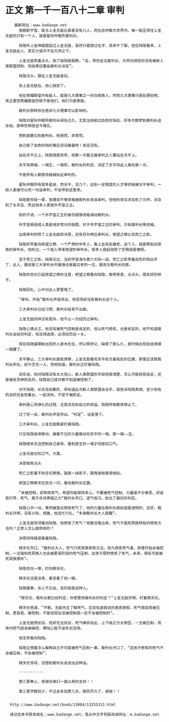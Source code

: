 # 正文 第一千一百八十二章 审判
        最新网址：www.badaoge.net
          放眼新宇宙，能与上圣无敌比肩者没有几人，而在这仲裁大世界内，唯一能压得住上圣无敌的只有一个人，就是星际仲裁所裁判长。
      
          陆隐听上圣神威提起过上圣无敌，虽然只是提过名字，具体不了解，但在陆隐看来，上圣无敌此人，其实力或许不在元师之下。
      
          上圣无敌笑着点头，拍了拍陆隐肩膀，“走，带你去见裁判长，大师兄相信你没有被新人类联盟控制，但结果还要由裁判长决定”。
      
          陆隐点头，跟在上圣无敌身后。
      
          有上圣无敌在，他心就安了。
      
          他在荣耀殿堂内有敌人，就是九大理事之一的白夜族人，然而九大理事只是处理俗物，真正掌控荣耀殿堂的绝不是他们，他们只是表面。
      
          裁判长那种存在绝非九大理事可以影响的。
      
          陆隐对星际仲裁所裁判长闻名已久，尤其当他偷过血色铃铛后，好多次都梦到裁判长追杀他，那种恐惧感至今难忘。
      
          想到就要见到裁判长，他很慌，非常慌。
      
          自己偷了血色铃铛的事应该没暴露吧！肯定没有。
      
          站在天平之上，陆隐很是惊奇，他第一次看见被审判之人要站在天平上。
      
          天平有两端，一端生，一端死，裁判长的判定，决定了天平将此人推向某一方。
      
          不是所有人都够资格被如此审判的。
      
          星际仲裁所有很多星辰，而天平，没几个，达到一定程度的人才够资格被天平审判，一般人直接可以凭一句话审判，不会带到这里来。
      
          陆隐是年轻一辈，按理说不够资格被裁判长亲自审判，但他的背后涉及到了元师，涉及到了长天岛，而且他本人更是外宇宙之主。
      
          别的不说，一个外宇宙之主的身份就够资格请动裁判长。
      
          外宇宙是组成人类星域非常大的版图，对于外宇宙之主的审判，只有裁判长够资格。
      
          出席审判的除了上圣无敌和沐恩，还有另外两位审判长，绝望之穆以及死亡之影。
      
          陆隐好奇看向绝望之穆，一个严肃的中年人，看上去有些偏老，这个人，就是帮助白夜族的审判长，他听过，一个给人带来绝望的审判长，很多人提起他除了恐惧就是憎恨。
      
          至于死亡之影，陆隐见过，当初宇宙海与第六大陆一战，死亡之影带着血色铃铛出手了，此人，据说是三大审判长中最强也是最古老的一位，据说与裁判长同辈。
      
          陆隐的目光引起绝望之穆的注意，绝望之穆看向陆隐，面带笑意，点点头，很友好的样子。
      
          陆隐回礼，心中对此人更警惕了。
      
          “审判，开始”裁判长声音传出，但现场却没有裁判长这个人。
      
          三大审判长已经习惯，裁判长轻易不出面。
      
          上圣无敌同样没有意外，他不止一次经历过审判。
      
          陆隐心情忐忑，他没有被死气控制是肯定的，但以死气修炼，也是肯定的，他不知道裁判长会如何判定，他没得选择，必须经历这一关。
      
          现在陆隐最期盼出现的人是木先生，师父啊师父，缺席了那么久，是时候出现给徒弟撑一撑腰了。
      
          天平静止，三大审判长面色肃穆，上圣无敌看向天平前方最高处的位置，那里应该是裁判长所在，如今空无一人，但他知道，裁判长正盯着陆隐。
      
          说实话，他对陆隐没有太大信心，新人类联盟的手段他很清楚，怎么可能轻易逃走，还是被巫灵神抓走的，陆隐自己或许都不知道被控制了。
      
          对于陆隐，长天岛有歉疚，早知道此次新人类联盟会出手，就告诉陆隐真相，至少他有机会抓住金色幕台，一起消失，不至于被抓走。
      
          审判是心灵挣扎的过程，尤其涉及到自己的命运，陆隐呼吸都快停止了。
      
          过了好一会，裁判长声音传出，“判定”，话音落下。
      
          三大审判长，上圣无敌都紧盯着陆隐。
      
          只见陆隐身体移动，被看不见的力量推动向天平的一端，那一端——生。
      
          陆隐根本无法控制自己身体，看到是生的一端才彻底松口气。
      
          上圣无敌也松口气，大喜。
      
          沐恩微笑点头
      
          死亡之影看不到任何表情，就是一抹影子，跟鬼侯倒是很相似。
      
          绝望之穆穆天伦目光一闪，看向裁判长位置。
      
          “未被控制，却修炼死气，希望你能保持本心，不要被死气控制，力量虽不分善恶，却容易引导，死气，属于杀伐黑暗之力”裁判长开口，语气低沉，给出了最后的判定。
      
          陆隐心中一动，果然被查出修炼死气了，他的力量在裁判长面前就是透明的，还好，裁判长开明，没有计较，想着，他连忙行礼，“多谢裁判长大人提醒”。
      
          上圣无敌惊讶看向陆隐，他修炼了死气？他都没看出来，死气不是死冥族特有的修炼方法吗？正常人怎么能修炼的？
      
          沐恩同样疑惑看着陆隐。
      
          穆天伦开口，“裁判长大人，死气乃死冥族修炼方法，但凡修炼死气者，即便开始未被控制，一旦碰到死冥族人也会被更高阶段的死气压制，这孩子既然修炼了死气，未来，很有可能被死冥族摆布”。
      
          陆隐目光一寒，盯向穆天伦。
      
          穆天伦还是淡笑，甚至看了他一眼。
      
          陆隐握拳，杀人不见血，说的就是这种人。
      
          “穆天伦，裁判长都已经判定，你想更改裁判长的判定？”上圣无敌厉喝，盯着穆天伦。
      
          穆天伦笑道，“不敢，无敌先生了解死气，应该知道我说的是真是假，死气很容易被压制，更容易，被控制，不是说现在没被控制就一定不会被控制的”。
      
          上圣无敌想反驳，但却无法反驳，死气确实如此，上下级之分太明显，一旦被压制，其体内死气就会被操控，哪怕心智不迷失也没用。
      
          他无奈看向陆隐。
      
          陆隐正想着怎么解释自己不可能被死气压制一事，裁判长开口了，“这孩子修炼的死气不会被压制，不会被控制”。
      
          穆天伦惊讶，没想到裁判长会说出这种话。
      
          -----------
      
          第三更奉上，感谢兄弟们一直以来的支持！！
      
          第三更字数较少，不过会多加更几天，随风尽力了，谢谢！！
      
      
      http://www.badaoge.net/book/13084/13255313.html
      
      请记住本书首发域名：www.badaoge.net。笔尖中文手机版阅读网址：m.badaoge.net